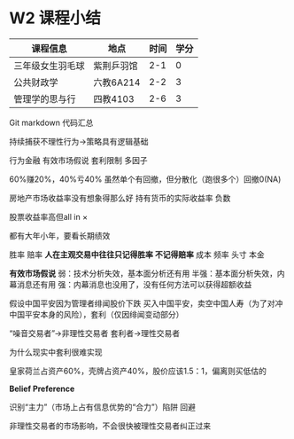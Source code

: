 # W2 课程小结

| 课程信息 | 地点 | 时间 | 学分 |
| -------- | ---- | ---- | ---- |
| 三年级女生羽毛球 | 紫荆乒羽馆 | 2-1  | 0    |
| 公共财政学 | 六教6A214 | 2-2 | 3   |
| 管理学的思与行 | 四教4103 | 2-6 | 3   |

Git markdown 代码汇总

持续捕获不理性行为→策略具有逻辑基础

行为金融
有效市场假说
套利限制
多因子

60%赚20%，40%亏40%
虽然单个有回撤，但分散化（跑很多个）回撤0(NA)

房地产市场收益率没有想象得那么好
持有货币的实际收益率 负数

股票收益率高但all in ×

都有大年小年，要看长期绩效

胜率
赔率  **人在主观交易中往往只记得胜率 不记得赔率**
成本
频率
头寸
本金

**有效市场假说**
	弱：技术分析失效，基本面分析还有用
	半强：基本面分析失效，内幕消息还有用
	强：内幕消息也没用了，没有任何方法可以获得超额收益

假设中国平安因为管理者绯闻股价下跌
买入中国平安，卖空中国人寿（为了对冲中国平安本身的风险），套利（仅因绯闻变动部分）

“噪音交易者”→非理性交易者
套利者→理性交易者

为什么现实中套利很难实现

皇家荷兰占资产60%，壳牌占资产40%，股价应该1.5：1，偏离则买低估的

**Belief
Preference**

识别“主力”（市场上占有信息优势的“合力”）陷阱 回避

非理性交易者的市场影响，不会很快被理性交易者纠正过来
